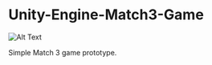 # Unity-Engine-Match3-Game
![Alt Text](https://media.giphy.com/media/vAZUd5PvPDah4jqjjn/giphy.gif)

Simple Match 3 game prototype. 
